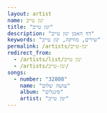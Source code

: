 ```yaml
---
layout: artist
name: ינון טייב
title: "ינון טייב"
description: "דף האמן ינון טייב"
keywords: "שירים, מוזיקה, ינון טייב"
permalink: /artists/ינון-טייב
redirect_from:
  - /artists/list/ינון טייב
  - /artists/ינון-טייב/
songs:
  - number: "32808"
    name: "עושה שלום"
    album: "סינגלים"
    artist: "ינון טייב"
---
```

